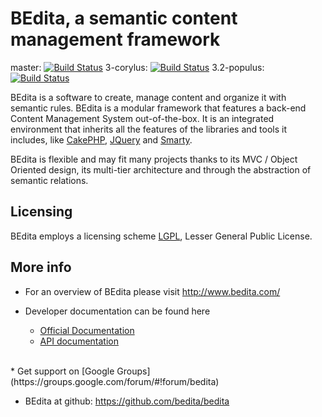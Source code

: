 # BEdita, a semantic content management framework

master: [![Build Status](https://travis-ci.org/bedita/bedita.png?branch=master)](https://travis-ci.org/bedita/bedita)
3-corylus: [![Build Status](https://travis-ci.org/bedita/bedita.png?branch=3-corylus)](https://travis-ci.org/bedita/bedita)
3.2-populus: [![Build Status](https://travis-ci.org/bedita/bedita.png?branch=3.2-populus)](https://travis-ci.org/bedita/bedita)

BEdita is a software to create, manage content and organize it with semantic rules.
BEdita is a modular framework that features a back-end Content Management System out-of-the-box.
It is an integrated environment that inherits all the features of the libraries and tools it includes,
like [CakePHP](http://cakephp.org/), [JQuery](http://jquery.com/) and [Smarty](http://www.smarty.net/).

BEdita is flexible and may fit many projects thanks to its MVC / Object Oriented design,
its multi-tier architecture and through the abstraction of semantic relations.

## Licensing

BEdita employs a licensing scheme [LGPL](/bedita/bedita/blob/master/LICENSE.LGPL), Lesser General Public License.

## More info

 * For an overview of BEdita please visit http://www.bedita.com/

 * Developer documentation can be found here
   * [Official Documentation](http://docs.bedita.com)
   * [API documentation](http://api.bedita.com/)
<br/>  
 * Get support on [Google Groups](https://groups.google.com/forum/#!forum/bedita)

 * BEdita at github:
   https://github.com/bedita/bedita

